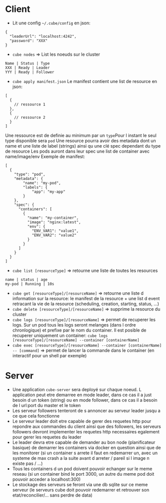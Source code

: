 # Client

-   Lit une config `~/.cube/config` en json:

```
{
  "leaderUrl": "localhost:4242",
  "password": "XXX"
}
```

-   `cube nodes` => List les noeuds sur le cluster

```
Name | Status | Type
XXX | Ready | Leader
YYY | Ready | Follower
```

-   `cube apply manifest.json`
    Le manifest contient une list de resource en json:

```
[
  {
    // ressource 1
  },
  {
    // ressource 2
  }
]
```

Une ressource est de definie au minimum par un `type`Pour l instant le seul type disponible sera `pod`
Une resource pourra avoir des metadata dont un name et une liste de label (strings) ainsi qu une clé spec dependant du type de resource
Les pods auront dans leur spec une list de container avec name/image/env
Exemple de manifest:

```
[
  {
    "type": "pod",
    "metadata": {
    	"name": "my-pod",
		"labels": {
			"app": "my-app"
		}
	},
	"spec": {
	  "containers": [
		{
		  "name": "my-container",
		  "image": "nginx:latest",
		  "env": {
			"ENV_VAR1": "value1",
			"ENV_VAR2": "value2"
		  }
		}
	  ]
	}
  }
]
```

-   `cube list [resourceType]` => retourne une liste de toutes les resources

```
name | status | age
my-pod | Running | 10s
```

-   `cube get [resourceType]/[resourceName]` => retourne une liste d information sur la resource: le manifest de la resource + une list d event retracant la vie de la resource (scheduling, creation, starting, status, ...)
-   `cube delete [resourceType]/[resourceName]` => supprime la resource du cluster
-   `cube logs [resourceType]/[resourceName]` => permet de recuperer les logs. Sur un pod tous les logs seront melanges (dans l ordre chronlogique) et prefixe par le nom du container. Il est posible de recuperer uniquement un container: `cube logs [resourceType]/[resourceName] --container [containerName]`
-   `cube exec [resourceType]/[resourceName] --container [containerName] -- [command]` => permet de lancer la commande dans le container (en interactif pour un shell par exemple)

# Server

-   Une application `cube-server` sera deployé sur chaque noeud. L application peut etre demarree en mode leader, dans ce cas il a just besoin d un token (string) ou en mode follower, dans ce cas il a besoin de l url:port du master et le token
-   Les serveur followers tenteront de s annoncer au serveur leader jusqu a ce que cela fonctionne
-   Le serveur leader doit etre capable de gerer des requetes http pour repondre aux commandes du client ainsi que des followers, les serveurs followers devront implementer les requetes http necessaires egalement pour gerer les requetes du leader
-   Le leader devra etre capable de demander au bon node (planificateur basique) de demarrer les containers via docker en question ainsi que de les monitorer (si un container s arrete il faut en redemarrer un, avec un systeme de max crash a la suite avant d arreter / pareil si l image n existe pas / ...)
-   Tous les containers d un pod doivent pouvoir echanger sur le meme reseau (si un container bind le port 3000, un autre du meme pod doit pouvoir acceder a localhost:300)
-   Le stockage des serveurs se feront via une db sqlite sur ce meme serveur (le serveurs cube doit pouvoir redemarrer et retrouver son etat/reconcilier/... sans perdre de data)
